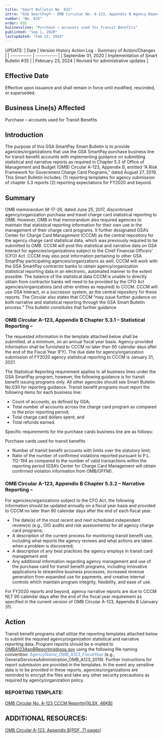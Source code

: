```yaml
---
title: "Smart Bulletin No. 035"
intro: "GSA SmartPay® – OMB Circular No. A-123, Appendix B Agency Reporting to GSA/CCCM; Submission Implementing Guidance for Transit Benefit Accounts"
number: "No. 035"
order: 035
businessline: "Purchase – accounts used for Transit Benefits"
published: "Sep 1, 2020"
lastupdated: "Feb 23, 2024"
---
```


UPDATE:
| Date | Version History Action Log - Summary of Action/Changes |
| ----------- | ----------- |
| September 01, 2020 | Implementation of Smart Bulletin #35 |
| February 23, 2024 | Revised for administrative updates |

## Effective Date
Effective upon issuance and shall remain in force until modified, rescinded, or superseded.

## Business Line(s) Affected

Purchase – accounts used for Transit Benefits

## Introduction

The purpose of this GSA SmartPay Smart Bulletin is to provide agencies/organizations that use the GSA SmartPay purchase business line for transit benefit accounts with implementing guidance on submitting statistical and narrative reports as required in Chapter 5.3 of Office of Management and Budget (OMB) Circular A-123, Appendix B, entitled “A Risk Framework for Government Charge Card Programs,” dated August 27, 2019. This Smart Bulletin includes: (1) reporting templates for agency submission of chapter 5.3 reports (2) reporting expectations for FY2020 and beyond.

## Summary

OMB memorandum M-17-26, dated June 25, 2017, discontinued agency/organization purchase and travel charge card statistical reporting to OMB. However, OMB in that memorandum also required agencies to maintain that statistical reporting information for their own use in the management of their charge card programs. It further designated GSA’s Center for Charge Card Management (CCCM) as the central repository for the agency charge card statistical data, which was previously required to be submitted to OMB. CCCM will post this statistical and narrative data on GSA Interact for agencies/organizations subject to the Chief Financial Officers’ (CFO) Act. CCCM may also post information pertaining to other GSA SmartPay participating agencies/organizations as well. CCCM will work with the GSA SmartPay contractor banks to obtain agency/organization statistical reporting data in an electronic, automated manner to the extent possible. The balance of the statistical data CCCM is unable to directly obtain from contractor banks will need to be provided by the CFO Act agencies/organizations (and other entities as required) to CCCM. CCCM will use GSA Interact, or a successor system, as the central repository for these reports. The Circular also states that CCCM “may issue further guidance on both narrative and statistical reporting through the GSA Smart Bulletin process.” This bulletin constitutes that further guidance

### OMB Circular A-123, Appendix B Chapter 5.3.1 – Statistical Reporting –
The requested information in the template attached below shall be submitted, at a minimum, on an annual fiscal year basis. Agency-provided information shall be furnished to CCCM no later than 90 calendar days after the end of the Fiscal Year (FY). The due date for agency/organization submission of FY2020 agency statistical reporting to CCCM is January 31, 2021.

The Statistical Reporting requirement applies to all business lines under the GSA SmartPay program; however, the following guidance is for transit benefit issuing programs only. All other agencies should see Smart Bulletin No.030 for reporting guidance. Transit benefit programs must report the following items for each business line:

- Count of accounts, as defined by GSA; 
- Total number of accounts across the charge card program as compared to the prior reporting period;
- Total charge card dollars spent; and 
- Total refunds earned.

Specific requirements for the purchase cards business line are as follows:

Purchase cards used for transit benefits
- Number of transit benefit accounts with limits over the statutory limit;
- Ratio of the number of confirmed violations reported pursuant to P.L. 112-194 as compared to the number of valid transactions within the reporting period (GSA’s Center for Charge Card Management will obtain confirmed violation information from OMB/OFFM).

### OMB Circular A-123, Appendix B Chapter 5.3.2 – Narrative Reporting –
For agencies/organizations subject to the CFO Act, the following information should be updated annually on a fiscal year basis and provided to CCCM no later than 90 calendar days after the end of each fiscal year:
- The date(s) of the most recent and next scheduled independent review(s) (e.g., OIG audits and risk assessments) for all agency charge card programs;
- A description of the current process for monitoring transit benefit use, including what reports the agency reviews and what actions are taken when a problem is discovered;
- A description of any best practices the agency employs in transit card management and
- Any additional information regarding agency management and use of the purchase card for transit benefit programs, including innovative applications to streamline business processes, increased revenue generation from expanded use for payments, and creative internal controls which maintain program integrity, flexibility, and ease of use.

For FY2020 reports and beyond, agency narrative reports are due to CCCM NLT 90 calendar days after the end of the fiscal year requirement as specified in the current version of OMB Circular A-123, Appendix B (January 31).

## Action
Transit benefit programs shall utilize the reporting templates attached below to submit the required agency/organization statistical and narrative reporting data. Program reports should be e-mailed to OMBA123AppBReporting@gsa.gov using the following file naming convention: *<span style="color:#4f81bd">AgencyName_OMB_A123_FiscalYear</span>* (e.g., GeneralServicesAdministration_OMB_A123_2019). Further instructions for report submission are provided in the templates. In the event any sensitive data is to be provided in these reports, agencies/organizations are reminded to encrypt the files and take any other security precautions as required by agency/organization policy.

### REPORTING TEMPLATE:
[OMB Circular No. A-123 CCCM Reportin[XLSX, 46KB]](https://smartpay.gsa.gov/files/AgencyName_ReportingTemplate_OMB_A123_Year.xlsx)

## ADDITIONAL RESOURCES:
[OMB Circular A-123, Appendix B[PDF, 71 pages]](https://www.whitehouse.gov/wp-content/uploads/2019/08/Issuance-of-Revised-Appendix-B-to-OMB-Circular-A-123.pdf)